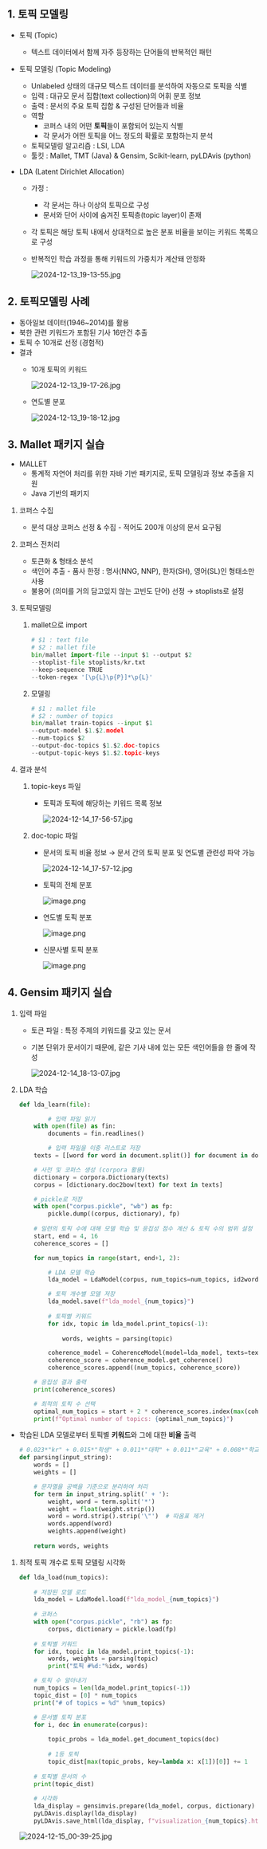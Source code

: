 ## 1. 토픽 모델링

- 토픽 (Topic)
    - 텍스트 데이터에서 함께 자주 등장하는 단어들의 반복적인 패턴

- 토픽 모델링 (Topic Modeling)
    - Unlabeled 상태의 대규모 텍스트 데이터를 분석하여 자동으로 토픽을 식별
    - 입력 : 대규모 문서 집합(text collection)의 어휘 분포 정보
    - 출력 : 문서의 주요 토픽 집합 & 구성된 단어들과 비율
    - 역할
        - 코퍼스 내의 어떤 **토픽**들이 포함되어 있는지 식별
        - 각 문서가 어떤 토픽을 어느 정도의 확률로 포함하는지 분석
    - 토픽모델링 알고리즘 : LSI, LDA
    - 툴킷 : Mallet, TMT (Java) & Gensim, Scikit-learn, pyLDAvis (python)

- LDA (Latent Dirichlet Allocation)
    - 가정 :
        - 각 문서는 하나 이상의 토픽으로 구성
        - 문서와 단어 사이에 숨겨진 토픽층(topic layer)이 존재
    - 각 토픽은 해당 토픽 내에서 상대적으로 높은 분포 비율을 보이는 키워드 목록으로 구성
    - 반복적인 학습 과정을 통해 키워드의 가중치가 계산돼 안정화
        
        ![2024-12-13_19-13-55.jpg](https://prod-files-secure.s3.us-west-2.amazonaws.com/edfd69d1-6c01-4d0c-9269-1bae8a4e3915/f4d5860d-58b5-4362-bd7e-e645d50c3116/2024-12-13_19-13-55.jpg)
        

## 2. 토픽모델링 사례

- 동아일보 데이터(1946~2014)를 활용
- 북한 관련 키워드가 포함된 기사 16만건 추출
- 토픽 수 10개로 선정 (경험적)
- 결과
    - 10개 토픽의 키워드
        
        ![2024-12-13_19-17-26.jpg](https://prod-files-secure.s3.us-west-2.amazonaws.com/edfd69d1-6c01-4d0c-9269-1bae8a4e3915/0c53cd52-3b97-4292-ba90-6295176cec5b/2024-12-13_19-17-26.jpg)
        
    - 연도별 분포
        
        ![2024-12-13_19-18-12.jpg](https://prod-files-secure.s3.us-west-2.amazonaws.com/edfd69d1-6c01-4d0c-9269-1bae8a4e3915/6479b243-c1c4-454d-a596-d2c08906011e/2024-12-13_19-18-12.jpg)
        

## 3. Mallet 패키지 실습

- MALLET
    - 통계적 자연어 처리를 위한 자바 기반 패키지로, 토픽 모델링과 정보 추출을 지원
    - Java 기반의 패키지

1. 코퍼스 수집
    - 분석 대상 코퍼스 선정 & 수집 - 적어도 200개 이상의 문서 요구됨
2. 코퍼스 전처리
    - 토큰화 & 형태소 분석
    - 색인어 추출 - 품사 한정 : 명사(NNG, NNP), 한자(SH), 영어(SL)인 형태소만 사용
    - 불용어 (의미를 거의 담고있지 않는 고빈도 단어) 선정 → stoplists로 설정
3. 토픽모델링
    1. mallet으로 import
        
        ```python
        # $1 : text file
        # $2 : mallet file
        bin/mallet import-file --input $1 --output $2 
        --stoplist-file stoplists/kr.txt 
        --keep-sequence TRUE 
        --token-regex '[\p{L}\p{P}]*\p{L}'
        ```
        
    2. 모델링
        
        ```python
        # $1 : mallet file
        # $2 : number of topics
        bin/mallet train-topics --input $1 
        --output-model $1.$2.model
        --num-topics $2
        --output-doc-topics $1.$2.doc-topics
        --output-topic-keys $1.$2.topic-keys
        ```
        
4. 결과 분석
    1. topic-keys 파일
        - 토픽과 토픽에 해당하는 키워드 목록 정보
            
            ![2024-12-14_17-56-57.jpg](https://prod-files-secure.s3.us-west-2.amazonaws.com/edfd69d1-6c01-4d0c-9269-1bae8a4e3915/0689e2a8-02bd-4773-9654-ff09ad22b0ae/2024-12-14_17-56-57.jpg)
            
    2. doc-topic 파일
        - 문서의 토픽 비율 정보 → 문서 간의 토픽 분포 및 연도별 관련성 파악 가능
            
            ![2024-12-14_17-57-12.jpg](https://prod-files-secure.s3.us-west-2.amazonaws.com/edfd69d1-6c01-4d0c-9269-1bae8a4e3915/8c0e7cf5-7258-4f70-8e01-558cda763564/2024-12-14_17-57-12.jpg)
            
        - 토픽의 전체 분포
            
            ![image.png](https://prod-files-secure.s3.us-west-2.amazonaws.com/edfd69d1-6c01-4d0c-9269-1bae8a4e3915/903b588b-c67f-46f2-b44b-37cc9bf11e07/image.png)
            
        - 연도별 토픽 분포
            
            ![image.png](https://prod-files-secure.s3.us-west-2.amazonaws.com/edfd69d1-6c01-4d0c-9269-1bae8a4e3915/1b3055ba-63d0-4cfd-858a-7794ba9a7fea/image.png)
            
        - 신문사별 토픽 분포
            
            ![image.png](https://prod-files-secure.s3.us-west-2.amazonaws.com/edfd69d1-6c01-4d0c-9269-1bae8a4e3915/3969909d-cad4-4f53-a48a-1e660007a5a4/image.png)
            

## 4. Gensim 패키지 실습

1. 입력 파일
    - 토큰 파일 : 특정 주제의 키워드를 갖고 있는 문서
    - 기본 단위가 문서이기 때문에, 같은 기사 내에 있는 모든 색인어들을 한 줄에 작성
        
        ![2024-12-14_18-13-07.jpg](https://prod-files-secure.s3.us-west-2.amazonaws.com/edfd69d1-6c01-4d0c-9269-1bae8a4e3915/3d354b10-365b-437c-b769-effa7f35658d/2024-12-14_18-13-07.jpg)
        

1. LDA 학습
    
    ```python
    def lda_learn(file):
    
    		# 입력 파일 읽기
        with open(file) as fin:
            documents = fin.readlines()
    
    		# 입력 파일을 이중 리스트로 저장
        texts = [[word for word in document.split()] for document in documents]
    
        # 사전 및 코퍼스 생성 (corpora 활용)
        dictionary = corpora.Dictionary(texts)
        corpus = [dictionary.doc2bow(text) for text in texts]
    
        # pickle로 저장
        with open("corpus.pickle", "wb") as fp:
            pickle.dump((corpus, dictionary), fp)
        
        # 일련의 토픽 수에 대해 모델 학습 및 응집성 점수 계산 & 토픽 수의 범위 설정
        start, end = 4, 16 
        coherence_scores = []
    
        for num_topics in range(start, end+1, 2):
    
            # LDA 모델 학습
            lda_model = LdaModel(corpus, num_topics=num_topics, id2word=dictionary, passes=10)
    
            # 토픽 개수별 모델 저장
            lda_model.save(f"lda_model_{num_topics}")
            
            # 토픽별 키워드
            for idx, topic in lda_model.print_topics(-1):
                
                words, weights = parsing(topic)
    
            coherence_model = CoherenceModel(model=lda_model, texts=texts, dictionary=dictionary, coherence='c_v')
            coherence_score = coherence_model.get_coherence()
            coherence_scores.append((num_topics, coherence_score))
    
        # 응집성 결과 출력
        print(coherence_scores)
    
        # 최적의 토픽 수 선택
        optimal_num_topics = start + 2 * coherence_scores.index(max(coherence_scores, key=lambda x: x[1]))
        print(f"Optimal number of topics: {optimal_num_topics}")
    ```
    
- 학습된 LDA 모델로부터 토픽별 **키워드**와 그에 대한 **비율** 출력
    
    ```python
    # 0.023*"kr" + 0.015*"학생" + 0.011*"대학" + 0.011*"교육" + 0.008*"학교" + 0.007*"모집" + 0.006*"선발" + 0.006*"지원" + 0.006*"전형" + 0.006*"아이"
    def parsing(input_string):
        words = []
        weights = []
    
        # 문자열을 공백을 기준으로 분리하여 처리
        for term in input_string.split(' + '):
            weight, word = term.split('*')
            weight = float(weight.strip())
            word = word.strip().strip('\"')  # 따옴표 제거
            words.append(word)
            weights.append(weight)
            
        return words, weights
    ```
    

1. 최적 토픽 개수로 토픽 모델링 시각화
    
    ```python
    def lda_load(num_topics):
        
        # 저장된 모델 로드
        lda_model = LdaModel.load(f"lda_model_{num_topics}")
        
        # 코퍼스
        with open("corpus.pickle", "rb") as fp:
            corpus, dictionary = pickle.load(fp)
        
        # 토픽별 키워드
        for idx, topic in lda_model.print_topics(-1):
            words, weights = parsing(topic)
            print("토픽 #%d:"%idx, words)
    
        # 토픽 수 알아내기
        num_topics = len(lda_model.print_topics(-1))
        topic_dist = [0] * num_topics
        print("# of topics = %d" %num_topics)
    
        # 문서별 토픽 분포
        for i, doc in enumerate(corpus):
            
            topic_probs = lda_model.get_document_topics(doc)
            
            # 1등 토픽
            topic_dist[max(topic_probs, key=lambda x: x[1])[0]] += 1
            
        # 토픽별 문서의 수
        print(topic_dist)
        
        # 시각화
        lda_display = gensimvis.prepare(lda_model, corpus, dictionary)
        pyLDAvis.display(lda_display)
        pyLDAvis.save_html(lda_display, f"visualization_{num_topics}.html")
    ```
    
    ![2024-12-15_00-39-25.jpg](https://prod-files-secure.s3.us-west-2.amazonaws.com/edfd69d1-6c01-4d0c-9269-1bae8a4e3915/95ce308c-645c-4be4-b7d6-edaa46fba26b/2024-12-15_00-39-25.jpg)
